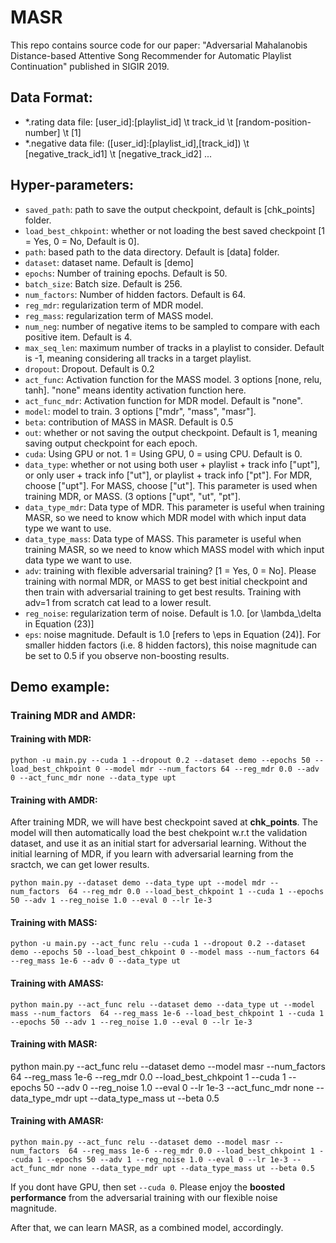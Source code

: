 # MASR
This repo contains source code for our paper: "Adversarial Mahalanobis Distance-based Attentive Song Recommender for Automatic Playlist Continuation" published in SIGIR 2019. 

## Data Format:
- *.rating data file: [user_id]:[playlist_id] \t track_id \t [random-position-number] \t [1]
- *.negative data file: ([user_id]:[playlist_id],[track_id]) \t [negative_track_id1] \t [negative_track_id2] ...

## Hyper-parameters:
- <code>saved_path</code>: path to save the output checkpoint, default is  [chk_points] folder.
- <code>load_best_chkpoint</code>: whether or not loading the best saved checkpoint [1 = Yes, 0 = No, Default is 0].
- <code>path</code>: based path to the data directory. Default is [data] folder.
- <code>dataset</code>: dataset name. Default is [demo]
- <code>epochs</code>: Number of training epochs. Default is 50.
- <code>batch_size</code>: Batch size. Default is 256.
- <code>num_factors</code>: Number of hidden factors. Default is 64.
- <code>reg_mdr</code>: regularization term of MDR model.
- <code>reg_mass</code>: regularization term of MASS model.
- <code>num_neg</code>: number of negative items to be sampled to compare with each positive item. Default is 4.
- <code>max_seq_len</code>: maximum number of tracks in a playlist to consider. Default is -1, meaning considering all tracks in a target playlist.
- <code>dropout</code>: Dropout. Default is 0.2
- <code>act_func</code>: Activation function for the MASS model. 3 options [none, relu, tanh]. "none" means identity activation function here.
- <code>act_func_mdr</code>: Activation function for MDR model. Default is "none".
- <code>model</code>: model to train. 3 options ["mdr", "mass", "masr"].
- <code>beta</code>: contribution of MASS in MASR. Default is 0.5
- <code>out</code>: whether or not saving the output checkpoint. Default is 1, meaning saving output checkpoint for each epoch.
- <code>cuda</code>: Using GPU or not. 1 = Using GPU, 0 = using CPU. Default is 0.
- <code>data_type</code>: whether or not using both user + playlist + track info ["upt"], or only user + track info ["ut"], or playlist + track info ["pt"]. For MDR, choose ["upt"]. For MASS, choose ["ut"]. This parameter is used when training MDR, or MASS. (3 options ["upt", "ut", "pt"].
- <code>data_type_mdr</code>: Data type of MDR. This parameter is useful when training MASR, so we need to know which MDR model with which input data type we want to use.
- <code>data_type_mass</code>: Data type of MASS. This parameter is useful when training MASR, so we need to know which MASS model with which input data type we want to use.
- <code>adv</code>: training with flexible adversarial training? [1 = Yes, 0 = No]. Please training with normal MDR, or MASS to get best initial checkpoint and then train with adversarial training to get best results. Training with adv=1 from scratch cat lead to a lower result.
- <code>reg_noise</code>: regularization term of noise. Default is 1.0. [or \lambda_\delta in Equation (23)]
- <code>eps</code>: noise magnitude. Default is 1.0 [refers to \eps in Equation (24)]. For smaller hidden factors (i.e. 8 hidden factors), this noise magnitude can be set to 0.5 if you observe non-boosting results. 


## Demo example:
### Training MDR and AMDR:
#### Training with MDR:

```
python -u main.py --cuda 1 --dropout 0.2 --dataset demo --epochs 50 --load_best_chkpoint 0 --model mdr --num_factors 64 --reg_mdr 0.0 --adv 0 --act_func_mdr none --data_type upt
```

#### Training with AMDR:
After training MDR, we will have best checkpoint saved at **chk_points**. The model will then automatically load the best chekpoint w.r.t the validation dataset, and use it as an initial start for adversarial learning. Without the initial learning of MDR, if you learn with adversarial learning from the sractch, we can get lower results.

```
python main.py --dataset demo --data_type upt --model mdr --num_factors  64 --reg_mdr 0.0 --load_best_chkpoint 1 --cuda 1 --epochs 50 --adv 1 --reg_noise 1.0 --eval 0 --lr 1e-3 
```
#### Training with MASS:

```
python -u main.py --act_func relu --cuda 1 --dropout 0.2 --dataset demo --epochs 50 --load_best_chkpoint 0 --model mass --num_factors 64 --reg_mass 1e-6 --adv 0 --data_type ut
```

#### Training with AMASS:
```
python main.py --act_func relu --dataset demo --data_type ut --model mass --num_factors  64 --reg_mass 1e-6 --load_best_chkpoint 1 --cuda 1 --epochs 50 --adv 1 --reg_noise 1.0 --eval 0 --lr 1e-3 
```

#### Training with MASR:
python main.py --act_func relu --dataset demo --model masr --num_factors  64 --reg_mass 1e-6 --reg_mdr 0.0 --load_best_chkpoint 1 --cuda 1 --epochs 50 --adv 0 --reg_noise 1.0 --eval 0 --lr 1e-3 --act_func_mdr none --data_type_mdr upt --data_type_mass ut --beta 0.5

#### Training with AMASR:
```
python main.py --act_func relu --dataset demo --model masr --num_factors  64 --reg_mass 1e-6 --reg_mdr 0.0 --load_best_chkpoint 1 --cuda 1 --epochs 50 --adv 1 --reg_noise 1.0 --eval 0 --lr 1e-3 --act_func_mdr none --data_type_mdr upt --data_type_mass ut --beta 0.5
```

If you dont have GPU, then set ```--cuda 0```. Please enjoy the **boosted performance** from the adversarial training with our flexible noise magnitude.

After that, we can learn MASR, as a combined model, accordingly.
